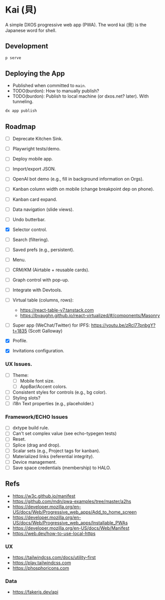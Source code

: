# Kai (貝)

A simple DXOS progressive web app (PWA).
The word kai (貝) is the Japanese word for shell.

## Development

```bash
p serve
```

## Deploying the App

- Published when committed to `main`.
- TODO(burdon): How to manually publish?
- TODO(burdon): Publish to local machine (or dxos.net? later). With tunneling.

```bash
dx app publish
```

## Roadmap

- [ ] Deprecate Kitchen Sink.
- [ ] Playwright tests/demo.
- [ ] Deploy mobile app.
- [ ] Import/export JSON.
- [ ] OpenAI bot demo (e.g., fill in background information on Orgs).

- [ ] Kanban column width on mobile (change breakpoint dep on phone).
- [ ] Kanban card expand.
- [ ] Data navigation (slide views).
- [ ] Undo butterbar.

- [x] Selector control.
- [ ] Search (filtering).
- [ ] Saved prefs (e.g., persistent).
- [ ] Menu.
- [ ] CRM/KM (Airtable + reusable cards).
- [ ] Graph control with pop-up.
- [ ] Integrate with Devtools.
- [ ] Virtual table (columns, rows):
  - https://react-table-v7.tanstack.com
  - https://bvaughn.github.io/react-virtualized/#/components/Masonry
- [ ] Super app (WeChat/Twitter) for IPFS:
  https://youtu.be/zRcl77pnbgY?t=1835 (Scott Galloway)

- [x] Profile.
- [x] Invitations configuration.

### UX Issues.

- [ ] Theme: 
  - [ ] Mobile font size.
  - [ ] AppBar/Accent colors.
- [ ] Consistent styles for controls (e.g., bg color).
- [ ] Styling slots?
- [ ] i18n Text properties (e.g., placeholder.)

### Framework/ECHO Issues

- [ ] dxtype build rule.
- [ ] Can't set complex value (see echo-typegen tests)
- [ ] Reset.
- [ ] Splice (drag and drop).
- [ ] Scalar sets (e.g., Project tags for kanban).
- [ ] Materialized links (referential integrity).
- [ ] Device management.
- [ ] Save space credentials (membership) to HALO.

## Refs

- https://w3c.github.io/manifest
- https://github.com/mdn/pwa-examples/tree/master/a2hs
- https://developer.mozilla.org/en-US/docs/Web/Progressive_web_apps/Add_to_home_screen
- https://developer.mozilla.org/en-US/docs/Web/Progressive_web_apps/Installable_PWAs
- https://developer.mozilla.org/en-US/docs/Web/Manifest
- https://web.dev/how-to-use-local-https

### UX

- https://tailwindcss.com/docs/utility-first
- https://play.tailwindcss.com
- https://phosphoricons.com

### Data

- https://fakerjs.dev/api
